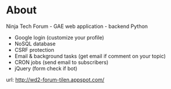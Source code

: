 # About

Ninja Tech Forum - GAE web application - backend Python

- Google login (customize your profile)
- NoSQL database
- CSRF protection
- Email & background tasks (get email if comment on your topic)
- CRON jobs (send email to subscribers)
- jQuery (form check if bot)

url: http://wd2-forum-tilen.appspot.com/
